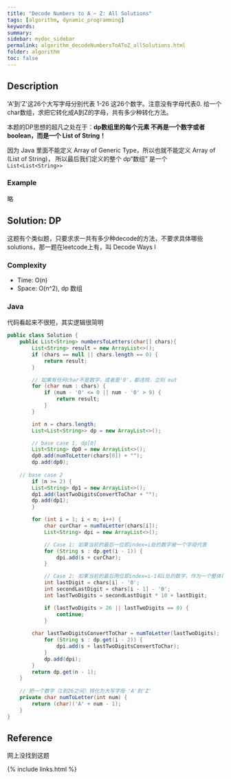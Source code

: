 ```yaml
---
title: "Decode Numbers to A ~ Z: All Solutions"
tags: [algorithm, dynamic_programming]
keywords:
summary:
sidebar: mydoc_sidebar
permalink: algorithm_decodeNumbersToAToZ_allSolutions.html
folder: algorithm
toc: false
---
```


## Description
'A'到'Z'这26个大写字母分别代表 1-26 这26个数字。注意没有字母代表0. 给一个char数组，求把它转化成A到Z的字母，共有多少种转化方法。

本题的DP思想的超凡之处在于：**dp数组里的每个元素 不再是一个数字或者boolean，而是一个 List of String！**

因为 Java 里面不能定义 Array of Generic Type，所以也就不能定义 Array of (List of String)，
所以最后我们定义的整个 dp“数组” 是一个 `List<List<String>>`

### Example
略

## Solution: DP
这题有个类似题，只要求求一共有多少种decode的方法，不要求具体哪些solutions，那一题在leetcode上有，叫 Decode Ways I

### Complexity
* Time: O(n)
* Space: O(n^2), dp 数组

### Java
代码看起来不很短，其实逻辑很简明
```java
public class Solution {
    public List<String> numbersToLetters(char[] chars){
        List<String> result = new ArrayList<>();	
        if (chars == null || chars.length == 0) {
            return result;
        }

        // 如果有任何char不是数字，或者是'0'，都违规，立刻 out
        for (char num : chars) {
            if (num - '0' <= 0 || num - '0' > 9) {
                return result;
            }
        }

        int n = chars.length;
        List<List<String>> dp = new ArrayList<>();

        // base case 1, dp[0]
        List<String> dp0 = new ArrayList<>();
        dp0.add(numToLetter(chars[0]) + "");		
        dp.add(dp0);
	
	// base case 2
        if (n >= 2) {
	    List<String> dp1 = new ArrayList<>();
	    dp1.add(lastTwoDigitsConvertToChar + "");
	    dp.add(dp1);
        }

        for (int i = 1; i < n; i++) {
            char curChar = numToLetter(chars[i]);
            List<String> dpi = new ArrayList<>();

            // Case 1: 如果当前的最后一位即index=i处的数字被一个字母代表
            for (String s : dp.get(i - 1)) {
                dpi.add(s + curChar);
            }

            // Case 2: 如果当前的最后两位即index=i-1和i处的数字，作为一个整体(两位数)，被一个字母代表
            int lastDigit = chars[i] - '0';
            int secondLastDigit = chars[i - 1] - '0';
            int lastTwoDigits = secondLastDigit * 10 + lastDigit;

            if (lastTwoDigits > 26 || lastTwoDigits == 0) {
                continue;
            }
	    
	    char lastTwoDigitsConvertToChar = numToLetter(lastTwoDigits);
            for (String s : dp.get(i - 2)) {
                dpi.add(s + lastTwoDigitsConvertToChar);
            }
            dp.add(dpi);
        }
        return dp.get(n - 1);
    }
	
    // 把一个数字（1到26之间）转化为大写字母 'A'到'Z'
    private char numToLetter(int num) {
        return (char)('A' + num - 1);
    }
}
```

## Reference
网上没找到这题

{% include links.html %}
